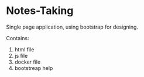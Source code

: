 # Notes-Taking

Single page application, using bootstrap for designing.

Contains:
1. html file
2. js file
3. docker file
4. bootstreap help